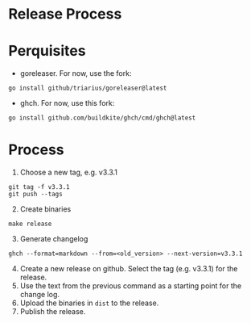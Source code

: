 Release Process
===

# Perquisites
- goreleaser. For now, use the fork:
```shell
go install github/triarius/goreleaser@latest
```
- ghch. For now, use this fork:
```shell
go install github.com/buildkite/ghch/cmd/ghch@latest
```

# Process
1. Choose a new tag, e.g. v3.3.1
```shell
git tag -f v3.3.1
git push --tags
```
2. Create binaries
```shell
make release
```
3. Generate changelog
```
ghch --format=markdown --from=<old_version> --next-version=v3.3.1
```
4. Create a new release on github. Select the tag (e.g. v3.3.1) for the release.
5. Use the text from the previous command as a starting point for the change log.
6. Upload the binaries in `dist` to the release.
7. Publish the release.
